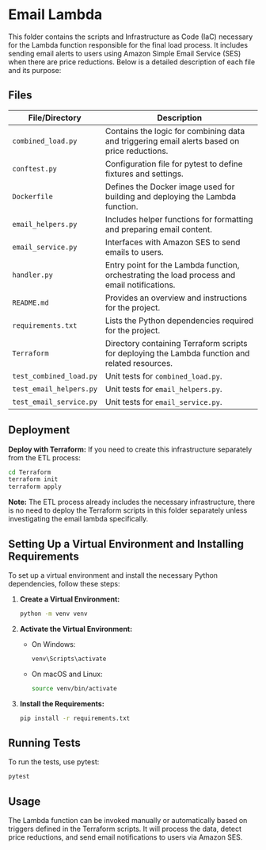 # Email Lambda

This folder contains the scripts and Infrastructure as Code (IaC) necessary for the Lambda function responsible for the final load process. It includes sending email alerts to users using Amazon Simple Email Service (SES) when there are price reductions. Below is a detailed description of each file and its purpose:

## Files

| **File/Directory**        | **Description**                                                                                   |
|---------------------------|---------------------------------------------------------------------------------------------------|
| `combined_load.py`        | Contains the logic for combining data and triggering email alerts based on price reductions.     |
| `conftest.py`             | Configuration file for pytest to define fixtures and settings.                                    |
| `Dockerfile`              | Defines the Docker image used for building and deploying the Lambda function.                    |
| `email_helpers.py`        | Includes helper functions for formatting and preparing email content.                            |
| `email_service.py`        | Interfaces with Amazon SES to send emails to users.                                               |
| `handler.py`              | Entry point for the Lambda function, orchestrating the load process and email notifications.     |
| `README.md`               | Provides an overview and instructions for the project.                                            |
| `requirements.txt`        | Lists the Python dependencies required for the project.                                           |
| `Terraform`               | Directory containing Terraform scripts for deploying the Lambda function and related resources.  |
| `test_combined_load.py`   | Unit tests for `combined_load.py`.                                                                |
| `test_email_helpers.py`   | Unit tests for `email_helpers.py`.                                                                |
| `test_email_service.py`   | Unit tests for `email_service.py`.                                                                |


## Deployment

**Deploy with Terraform:**
If you need to create this infrastructure separately from the ETL process:
```sh
cd Terraform
terraform init
terraform apply
```

**Note:** The ETL process already includes the necessary infrastructure, there is no need to deploy the Terraform scripts in this folder separately unless investigating the email lambda specifically.

## Setting Up a Virtual Environment and Installing Requirements

To set up a virtual environment and install the necessary Python dependencies, follow these steps:

1. **Create a Virtual Environment:**
   ```sh
   python -m venv venv
   ```

2. **Activate the Virtual Environment:**
   - On Windows:
     ```sh
     venv\Scripts\activate
     ```
   - On macOS and Linux:
     ```sh
     source venv/bin/activate
     ```

3. **Install the Requirements:**
   ```sh
   pip install -r requirements.txt
   ```

## Running Tests

To run the tests, use pytest:

```sh
pytest
```

## Usage

The Lambda function can be invoked manually or automatically based on triggers defined in the Terraform scripts. It will process the data, detect price reductions, and send email notifications to users via Amazon SES.